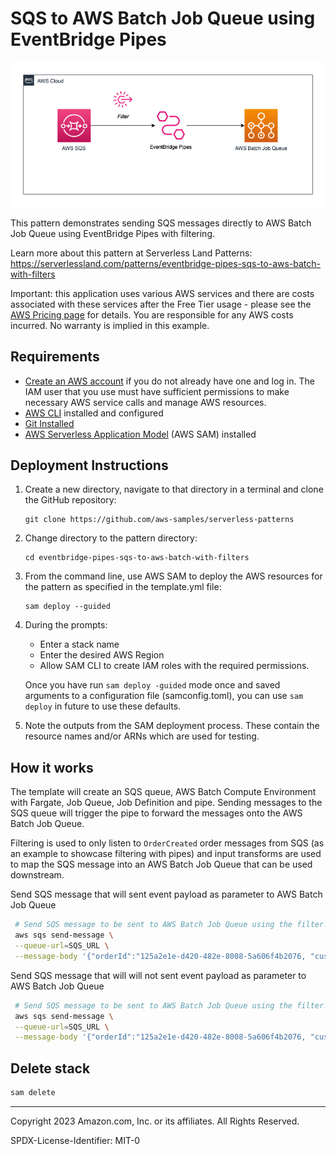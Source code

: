 # SQS to AWS Batch Job Queue using EventBridge Pipes

![Pipes diagram](./sqs-pipes-batch.png)

This pattern demonstrates sending SQS messages directly to AWS Batch Job Queue using EventBridge Pipes with filtering.

Learn more about this pattern at Serverless Land Patterns: https://serverlessland.com/patterns/eventbridge-pipes-sqs-to-aws-batch-with-filters

Important: this application uses various AWS services and there are costs associated with these services after the Free Tier usage - please see the [AWS Pricing page](https://aws.amazon.com/pricing/) for details. You are responsible for any AWS costs incurred. No warranty is implied in this example.

## Requirements

- [Create an AWS account](https://portal.aws.amazon.com/gp/aws/developer/registration/index.html) if you do not already have one and log in. The IAM user that you use must have sufficient permissions to make necessary AWS service calls and manage AWS resources.
- [AWS CLI](https://docs.aws.amazon.com/cli/latest/userguide/install-cliv2.html) installed and configured
- [Git Installed](https://git-scm.com/book/en/v2/Getting-Started-Installing-Git)
- [AWS Serverless Application Model](https://docs.aws.amazon.com/serverless-application-model/latest/developerguide/serverless-sam-cli-install.html) (AWS SAM) installed

## Deployment Instructions

1. Create a new directory, navigate to that directory in a terminal and clone the GitHub repository:
   ```
   git clone https://github.com/aws-samples/serverless-patterns
   ```
1. Change directory to the pattern directory:
   ```
   cd eventbridge-pipes-sqs-to-aws-batch-with-filters
   ```
1. From the command line, use AWS SAM to deploy the AWS resources for the pattern as specified in the template.yml file:
   ```
   sam deploy --guided
   ```
1. During the prompts:

   - Enter a stack name
   - Enter the desired AWS Region
   - Allow SAM CLI to create IAM roles with the required permissions.

   Once you have run `sam deploy -guided` mode once and saved arguments to a configuration file (samconfig.toml), you can use `sam deploy` in future to use these defaults.

1. Note the outputs from the SAM deployment process. These contain the resource names and/or ARNs which are used for testing.

## How it works

The template will create an SQS queue, AWS Batch Compute Environment with Fargate, Job Queue, Job Definition and pipe. Sending messages to the SQS queue will trigger the pipe to forward the messages onto the AWS Batch Job Queue.

Filtering is used to only listen to `OrderCreated` order messages from SQS (as an example to showcase filtering with pipes) and input transforms are used to map the SQS message into an AWS Batch Job Queue that can be used downstream.

Send SQS message that will sent event payload as parameter to AWS Batch Job Queue

```sh
 # Send SQS message to be sent to AWS Batch Job Queue using the filter.
 aws sqs send-message \
 --queue-url=SQS_URL \
 --message-body '{"orderId":"125a2e1e-d420-482e-8008-5a606f4b2076, "customerId": "a48516db-66aa-4dbc-bb66-a7f058c5ec24", "type": "OrderCreated"}'
```

Send SQS message that will will not sent event payload as parameter to AWS Batch Job Queue

```sh
 # Send SQS message to be sent to AWS Batch Job Queue using the filter.
 aws sqs send-message \
 --queue-url=SQS_URL \
 --message-body '{"orderId":"125a2e1e-d420-482e-8008-5a606f4b2076, "customerId": "a48516db-66aa-4dbc-bb66-a7f058c5ec24", "type": "OrderUpdated"}'
```

## Delete stack

```bash
sam delete
```

---

Copyright 2023 Amazon.com, Inc. or its affiliates. All Rights Reserved.

SPDX-License-Identifier: MIT-0
